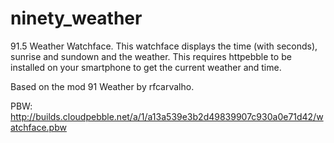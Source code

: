 ninety_weather
==============

91.5 Weather Watchface.
This watchface displays the time (with seconds), sunrise and sundown and the weather.
This requires httpebble to be installed on your smartphone to get the current weather and time.

Based on the mod 91 Weather by rfcarvalho.

PBW: http://builds.cloudpebble.net/a/1/a13a539e3b2d49839907c930a0e71d42/watchface.pbw
